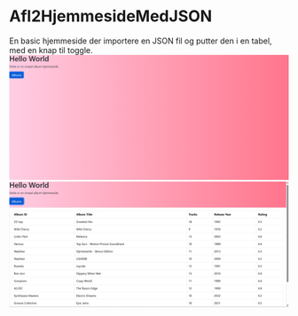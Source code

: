 # Afl2HjemmesideMedJSON
En basic hjemmeside der importere en JSON fil og putter den i en tabel, med en knap til toggle.
![Preview a min hjemmeside](image.png)
![Preview a min hjemmeside2](preview2.png)

